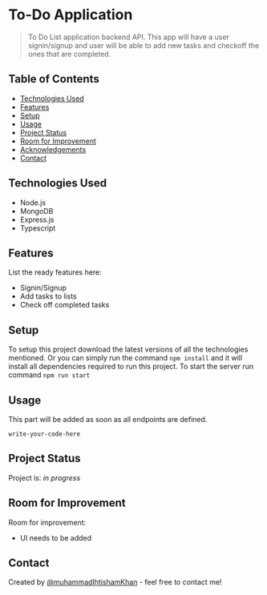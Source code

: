 # To-Do Application

> To Do List application backend API. This app will have a user signin/signup and user will be able to
> add new tasks and checkoff the ones that are completed.

## Table of Contents

- [Technologies Used](#technologies-used)
- [Features](#features)
- [Setup](#setup)
- [Usage](#usage)
- [Project Status](#project-status)
- [Room for Improvement](#room-for-improvement)
- [Acknowledgements](#acknowledgements)
- [Contact](#contact)
<!-- * [License](#license) -->

## Technologies Used

- Node.js
- MongoDB
- Express.js
- Typescript

## Features

List the ready features here:

- Signin/Signup
- Add tasks to lists
- Check off completed tasks

## Setup

To setup this project download the latest versions of all the technologies mentioned. Or you can simply run the
command `npm install` and it will install all dependencies required to run this project.
To start the server run command `npm run start`

## Usage

This part will be added as soon as all endpoints are defined.

`write-your-code-here`

## Project Status

Project is: _in progress_

## Room for Improvement

Room for improvement:

- UI needs to be added

## Contact

Created by [@muhammadIhtishamKhan](https://github.com/muhammadIhtishamKhan) - feel free to contact me!

<!-- Optional -->
<!-- ## License -->
<!-- This project is open source and available under the [... License](). -->

<!-- You don't have to include all sections - just the one's relevant to your project -->
